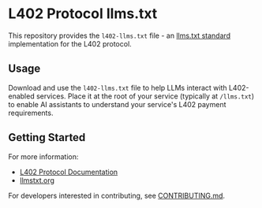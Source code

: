 # L402 Protocol llms.txt

This repository provides the `l402-llms.txt` file - an [llms.txt standard](https://llmstxt.org/) implementation for the L402 protocol.

## Usage

Download and use the `l402-llms.txt` file to help LLMs interact with L402-enabled services. Place it at the root of your service (typically at `/llms.txt`) to enable AI assistants to understand your service's L402 payment requirements.

## Getting Started

For more information:
- [L402 Protocol Documentation](https://github.com/l402-protocol/l402)
- [llmstxt.org](https://llmstxt.org/)

For developers interested in contributing, see [CONTRIBUTING.md](CONTRIBUTING.md).
